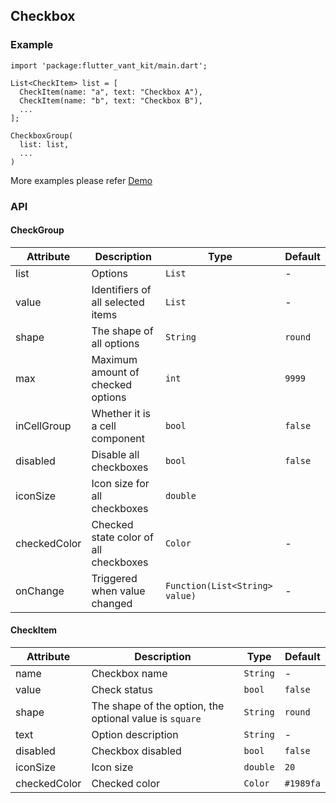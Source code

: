 ## Checkbox

### Example

```
import 'package:flutter_vant_kit/main.dart';

List<CheckItem> list = [
  CheckItem(name: "a", text: "Checkbox A"),
  CheckItem(name: "b", text: "Checkbox B"),
  ...
];

CheckboxGroup(
  list: list,
  ...
)
```

More examples please refer [Demo](https://github.com/benjaken/flutter_vant_kit/blob/master/example/lib/routes/demoCheckbox.dart)

### API

#### CheckGroup

| Attribute | Description | Type | Default |
| ------------ | ------------ | ------------ | ------------ |
| list | Options | `List` | - |
| value | Identifiers of all selected items | `List` | - |
| shape | The shape of all options | `String` | `round` |
| max | Maximum amount of checked options | `int` | `9999` |
| inCellGroup | Whether it is a cell component | `bool` | `false` |
| disabled | Disable all checkboxes | `bool` | `false` |
| iconSize | Icon size for all checkboxes | `double` | |
| checkedColor | Checked state color of all checkboxes | `Color` | - |
| onChange | Triggered when value changed | `Function(List<String> value)` | - |

#### CheckItem

| Attribute | Description | Type | Default |
| ------------ | ------------ | ------------ | ------------ |
| name | Checkbox name | `String` | - |
| value | Check status | `bool` | `false` |
| shape | The shape of the option, the optional value is `square` | `String` | `round` |
| text | Option description | `String` | - |
| disabled | Checkbox disabled | `bool` | `false` |
| iconSize | Icon size | `double` | `20` |
| checkedColor | Checked color | `Color` | `#1989fa` |
